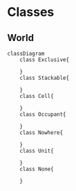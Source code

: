 # Classes

## World

```mermaid
classDiagram
	class Exclusive{

	}
	class Stackable{

	}
	class Cell{

	}
	class Occupant{

	}
	class Nowhere{

	}
	class Unit{

	}
	class None{

	}
```
